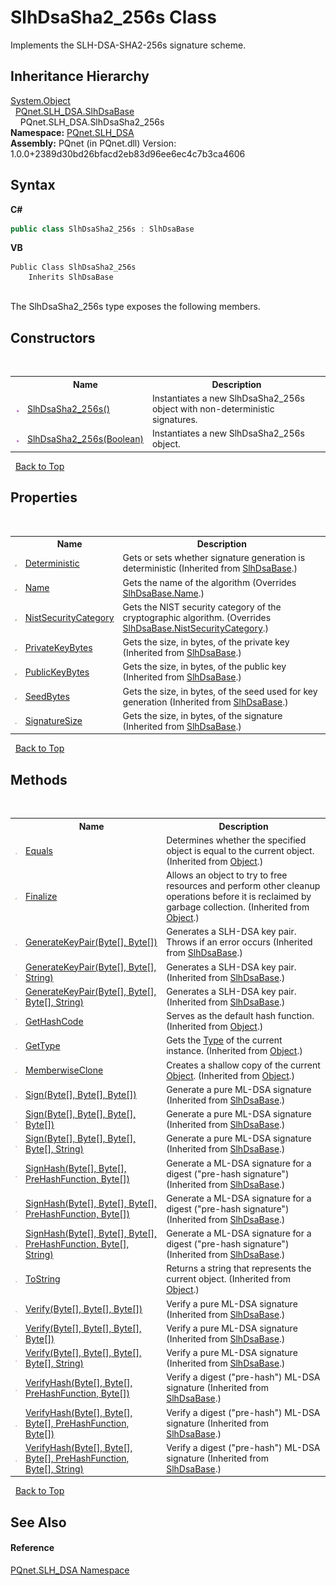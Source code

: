 # SlhDsaSha2_256s Class
 

Implements the SLH-DSA-SHA2-256s signature scheme.


## Inheritance Hierarchy
<a href="https://docs.microsoft.com/dotnet/api/system.object" target="_blank" rel="noopener noreferrer">System.Object</a><br />&nbsp;&nbsp;<a href="1d1a32a0-f23c-63fc-1ca5-63206215e8be.md">PQnet.SLH_DSA.SlhDsaBase</a><br />&nbsp;&nbsp;&nbsp;&nbsp;PQnet.SLH_DSA.SlhDsaSha2_256s<br />
**Namespace:**&nbsp;<a href="5a51e981-67fd-0177-2098-034d6071509d.md">PQnet.SLH_DSA</a><br />**Assembly:**&nbsp;PQnet (in PQnet.dll) Version: 1.0.0+2389d30bd26bfacd2eb83d96ee6ec4c7b3ca4606

## Syntax

**C#**<br />
``` C#
public class SlhDsaSha2_256s : SlhDsaBase
```

**VB**<br />
``` VB
Public Class SlhDsaSha2_256s
	Inherits SlhDsaBase
```

<br />
The SlhDsaSha2_256s type exposes the following members.


## Constructors
&nbsp;<table><tr><th></th><th>Name</th><th>Description</th></tr><tr><td>![Public method](media/pubmethod.gif "Public method")</td><td><a href="3f164a75-5d0c-ac7e-1121-b20921af7f3a.md">SlhDsaSha2_256s()</a></td><td>
Instantiates a new SlhDsaSha2_256s object with non-deterministic signatures.</td></tr><tr><td>![Public method](media/pubmethod.gif "Public method")</td><td><a href="569e1677-1053-2933-72b2-b1ecc9f15b8f.md">SlhDsaSha2_256s(Boolean)</a></td><td>
Instantiates a new SlhDsaSha2_256s object.</td></tr></table>&nbsp;
<a href="#slhdsasha2_256s-class">Back to Top</a>

## Properties
&nbsp;<table><tr><th></th><th>Name</th><th>Description</th></tr><tr><td>![Public property](media/pubproperty.gif "Public property")</td><td><a href="714a6c6d-bb5d-e84b-fc58-bdfd259bf6f9.md">Deterministic</a></td><td>
Gets or sets whether signature generation is deterministic
 (Inherited from <a href="1d1a32a0-f23c-63fc-1ca5-63206215e8be.md">SlhDsaBase</a>.)</td></tr><tr><td>![Public property](media/pubproperty.gif "Public property")</td><td><a href="590e7bca-fa67-f334-ffa1-312b807a8bee.md">Name</a></td><td>
Gets the name of the algorithm
 (Overrides <a href="ec97f05f-6d5a-0769-b59e-1f2977d12879.md">SlhDsaBase.Name</a>.)</td></tr><tr><td>![Public property](media/pubproperty.gif "Public property")</td><td><a href="5d232906-0509-e14a-38ce-aec357126055.md">NistSecurityCategory</a></td><td>
Gets the NIST security category of the cryptographic algorithm.
 (Overrides <a href="58521742-7dec-8db9-4c3a-59a73c0064eb.md">SlhDsaBase.NistSecurityCategory</a>.)</td></tr><tr><td>![Public property](media/pubproperty.gif "Public property")</td><td><a href="dc4b0584-242e-3149-e865-67b897c817ec.md">PrivateKeyBytes</a></td><td>
Gets the size, in bytes, of the private key
 (Inherited from <a href="1d1a32a0-f23c-63fc-1ca5-63206215e8be.md">SlhDsaBase</a>.)</td></tr><tr><td>![Public property](media/pubproperty.gif "Public property")</td><td><a href="e45d8b11-b5df-6780-825c-8296519b7c81.md">PublicKeyBytes</a></td><td>
Gets the size, in bytes, of the public key
 (Inherited from <a href="1d1a32a0-f23c-63fc-1ca5-63206215e8be.md">SlhDsaBase</a>.)</td></tr><tr><td>![Public property](media/pubproperty.gif "Public property")</td><td><a href="28fd11b1-e423-042a-9075-49591ce83f2b.md">SeedBytes</a></td><td>
Gets the size, in bytes, of the seed used for key generation
 (Inherited from <a href="1d1a32a0-f23c-63fc-1ca5-63206215e8be.md">SlhDsaBase</a>.)</td></tr><tr><td>![Public property](media/pubproperty.gif "Public property")</td><td><a href="716f9687-1560-81ea-0fe5-073a87642a78.md">SignatureSize</a></td><td>
Gets the size, in bytes, of the signature
 (Inherited from <a href="1d1a32a0-f23c-63fc-1ca5-63206215e8be.md">SlhDsaBase</a>.)</td></tr></table>&nbsp;
<a href="#slhdsasha2_256s-class">Back to Top</a>

## Methods
&nbsp;<table><tr><th></th><th>Name</th><th>Description</th></tr><tr><td>![Public method](media/pubmethod.gif "Public method")</td><td><a href="https://docs.microsoft.com/dotnet/api/system.object.equals#system-object-equals(system-object)" target="_blank" rel="noopener noreferrer">Equals</a></td><td>
Determines whether the specified object is equal to the current object.
 (Inherited from <a href="https://docs.microsoft.com/dotnet/api/system.object" target="_blank" rel="noopener noreferrer">Object</a>.)</td></tr><tr><td>![Protected method](media/protmethod.gif "Protected method")</td><td><a href="https://docs.microsoft.com/dotnet/api/system.object.finalize#system-object-finalize" target="_blank" rel="noopener noreferrer">Finalize</a></td><td>
Allows an object to try to free resources and perform other cleanup operations before it is reclaimed by garbage collection.
 (Inherited from <a href="https://docs.microsoft.com/dotnet/api/system.object" target="_blank" rel="noopener noreferrer">Object</a>.)</td></tr><tr><td>![Public method](media/pubmethod.gif "Public method")</td><td><a href="892fd2b0-1e44-61a4-4ff8-fc89a8134a01.md">GenerateKeyPair(Byte[], Byte[])</a></td><td>
Generates a SLH-DSA key pair. Throws if an error occurs
 (Inherited from <a href="1d1a32a0-f23c-63fc-1ca5-63206215e8be.md">SlhDsaBase</a>.)</td></tr><tr><td>![Public method](media/pubmethod.gif "Public method")</td><td><a href="739d3690-206f-04bb-5270-fbbe4d171ddc.md">GenerateKeyPair(Byte[], Byte[], String)</a></td><td>
Generates a SLH-DSA key pair.
 (Inherited from <a href="1d1a32a0-f23c-63fc-1ca5-63206215e8be.md">SlhDsaBase</a>.)</td></tr><tr><td>![Public method](media/pubmethod.gif "Public method")</td><td><a href="532c494f-b42e-3c68-bee6-4222c4ddb6fc.md">GenerateKeyPair(Byte[], Byte[], Byte[], String)</a></td><td>
Generates a SLH-DSA key pair.
 (Inherited from <a href="1d1a32a0-f23c-63fc-1ca5-63206215e8be.md">SlhDsaBase</a>.)</td></tr><tr><td>![Public method](media/pubmethod.gif "Public method")</td><td><a href="https://docs.microsoft.com/dotnet/api/system.object.gethashcode#system-object-gethashcode" target="_blank" rel="noopener noreferrer">GetHashCode</a></td><td>
Serves as the default hash function.
 (Inherited from <a href="https://docs.microsoft.com/dotnet/api/system.object" target="_blank" rel="noopener noreferrer">Object</a>.)</td></tr><tr><td>![Public method](media/pubmethod.gif "Public method")</td><td><a href="https://docs.microsoft.com/dotnet/api/system.object.gettype#system-object-gettype" target="_blank" rel="noopener noreferrer">GetType</a></td><td>
Gets the <a href="https://docs.microsoft.com/dotnet/api/system.type" target="_blank" rel="noopener noreferrer">Type</a> of the current instance.
 (Inherited from <a href="https://docs.microsoft.com/dotnet/api/system.object" target="_blank" rel="noopener noreferrer">Object</a>.)</td></tr><tr><td>![Protected method](media/protmethod.gif "Protected method")</td><td><a href="https://docs.microsoft.com/dotnet/api/system.object.memberwiseclone#system-object-memberwiseclone" target="_blank" rel="noopener noreferrer">MemberwiseClone</a></td><td>
Creates a shallow copy of the current <a href="https://docs.microsoft.com/dotnet/api/system.object" target="_blank" rel="noopener noreferrer">Object</a>.
 (Inherited from <a href="https://docs.microsoft.com/dotnet/api/system.object" target="_blank" rel="noopener noreferrer">Object</a>.)</td></tr><tr><td>![Public method](media/pubmethod.gif "Public method")</td><td><a href="1719fbea-b0f5-c255-c599-b1e617f005a1.md">Sign(Byte[], Byte[], Byte[])</a></td><td>
Generate a pure ML-DSA signature
 (Inherited from <a href="1d1a32a0-f23c-63fc-1ca5-63206215e8be.md">SlhDsaBase</a>.)</td></tr><tr><td>![Public method](media/pubmethod.gif "Public method")</td><td><a href="5162c148-378f-41e4-bc24-192f4dad8977.md">Sign(Byte[], Byte[], Byte[], Byte[])</a></td><td>
Generate a pure ML-DSA signature
 (Inherited from <a href="1d1a32a0-f23c-63fc-1ca5-63206215e8be.md">SlhDsaBase</a>.)</td></tr><tr><td>![Public method](media/pubmethod.gif "Public method")</td><td><a href="f14969b5-1216-c28f-8c8a-d3e97983c224.md">Sign(Byte[], Byte[], Byte[], Byte[], String)</a></td><td>
Generate a pure ML-DSA signature
 (Inherited from <a href="1d1a32a0-f23c-63fc-1ca5-63206215e8be.md">SlhDsaBase</a>.)</td></tr><tr><td>![Public method](media/pubmethod.gif "Public method")</td><td><a href="83de79b5-94c5-feb6-2641-33e2f1ff43eb.md">SignHash(Byte[], Byte[], PreHashFunction, Byte[])</a></td><td>
Generate a ML-DSA signature for a digest ("pre-hash signature")
 (Inherited from <a href="1d1a32a0-f23c-63fc-1ca5-63206215e8be.md">SlhDsaBase</a>.)</td></tr><tr><td>![Public method](media/pubmethod.gif "Public method")</td><td><a href="75ac4b8a-aefe-103e-fffa-8165b20a58e6.md">SignHash(Byte[], Byte[], Byte[], PreHashFunction, Byte[])</a></td><td>
Generate a ML-DSA signature for a digest ("pre-hash signature")
 (Inherited from <a href="1d1a32a0-f23c-63fc-1ca5-63206215e8be.md">SlhDsaBase</a>.)</td></tr><tr><td>![Public method](media/pubmethod.gif "Public method")</td><td><a href="d70f3b12-e955-8f0e-ec03-c8c0e858fc02.md">SignHash(Byte[], Byte[], Byte[], PreHashFunction, Byte[], String)</a></td><td>
Generate a ML-DSA signature for a digest ("pre-hash signature")
 (Inherited from <a href="1d1a32a0-f23c-63fc-1ca5-63206215e8be.md">SlhDsaBase</a>.)</td></tr><tr><td>![Public method](media/pubmethod.gif "Public method")</td><td><a href="https://docs.microsoft.com/dotnet/api/system.object.tostring#system-object-tostring" target="_blank" rel="noopener noreferrer">ToString</a></td><td>
Returns a string that represents the current object.
 (Inherited from <a href="https://docs.microsoft.com/dotnet/api/system.object" target="_blank" rel="noopener noreferrer">Object</a>.)</td></tr><tr><td>![Public method](media/pubmethod.gif "Public method")</td><td><a href="4740b7c9-b67f-6a9b-9f0c-5af2f98854c5.md">Verify(Byte[], Byte[], Byte[])</a></td><td>
Verify a pure ML-DSA signature
 (Inherited from <a href="1d1a32a0-f23c-63fc-1ca5-63206215e8be.md">SlhDsaBase</a>.)</td></tr><tr><td>![Public method](media/pubmethod.gif "Public method")</td><td><a href="639edea0-4b0f-5075-66c6-36504a548345.md">Verify(Byte[], Byte[], Byte[], Byte[])</a></td><td>
Verify a pure ML-DSA signature
 (Inherited from <a href="1d1a32a0-f23c-63fc-1ca5-63206215e8be.md">SlhDsaBase</a>.)</td></tr><tr><td>![Public method](media/pubmethod.gif "Public method")</td><td><a href="35641db8-e635-ec7e-c537-cd5517307aed.md">Verify(Byte[], Byte[], Byte[], Byte[], String)</a></td><td>
Verify a pure ML-DSA signature
 (Inherited from <a href="1d1a32a0-f23c-63fc-1ca5-63206215e8be.md">SlhDsaBase</a>.)</td></tr><tr><td>![Public method](media/pubmethod.gif "Public method")</td><td><a href="8d8c110f-0464-5908-9ecd-c64116e03775.md">VerifyHash(Byte[], Byte[], PreHashFunction, Byte[])</a></td><td>
Verify a digest ("pre-hash") ML-DSA signature
 (Inherited from <a href="1d1a32a0-f23c-63fc-1ca5-63206215e8be.md">SlhDsaBase</a>.)</td></tr><tr><td>![Public method](media/pubmethod.gif "Public method")</td><td><a href="7bd15958-2e64-ecd2-84a3-37027aad402b.md">VerifyHash(Byte[], Byte[], Byte[], PreHashFunction, Byte[])</a></td><td>
Verify a digest ("pre-hash") ML-DSA signature
 (Inherited from <a href="1d1a32a0-f23c-63fc-1ca5-63206215e8be.md">SlhDsaBase</a>.)</td></tr><tr><td>![Public method](media/pubmethod.gif "Public method")</td><td><a href="38616678-22f6-a96f-c72c-1cd032926da7.md">VerifyHash(Byte[], Byte[], Byte[], PreHashFunction, Byte[], String)</a></td><td>
Verify a digest ("pre-hash") ML-DSA signature
 (Inherited from <a href="1d1a32a0-f23c-63fc-1ca5-63206215e8be.md">SlhDsaBase</a>.)</td></tr></table>&nbsp;
<a href="#slhdsasha2_256s-class">Back to Top</a>

## See Also


#### Reference
<a href="5a51e981-67fd-0177-2098-034d6071509d.md">PQnet.SLH_DSA Namespace</a><br />